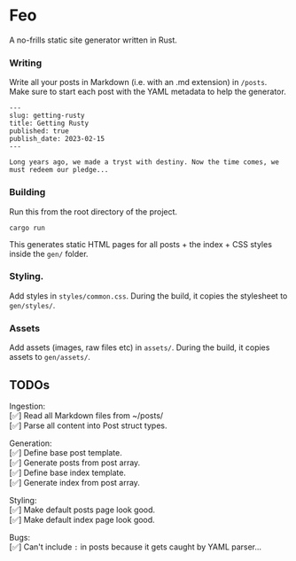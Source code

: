 # Feo
A no-frills static site generator written in Rust. 

### Writing

Write all your posts in Markdown (i.e. with an .md extension) in `/posts`.  Make sure to start each post with the YAML metadata to help the generator. 

```
---
slug: getting-rusty
title: Getting Rusty
published: true
publish_date: 2023-02-15
---

Long years ago, we made a tryst with destiny. Now the time comes, we must redeem our pledge...
```

### Building

Run this from the root directory of the project.

```
cargo run
```

This generates static HTML pages for all posts + the index + CSS styles inside the `gen/` folder.

### Styling.

Add styles in `styles/common.css`. During the build, it copies the stylesheet to `gen/styles/`.  

### Assets

Add assets (images, raw files etc) in `assets/`. During the build, it copies assets to `gen/assets/`.


## TODOs

Ingestion:  
[✅] Read all Markdown files from ~/posts/  
[✅] Parse all content into Post struct types.  

Generation:  
[✅] Define base post template.  
[✅] Generate posts from post array.  
[✅] Define base index template.  
[✅] Generate index from post array.  

Styling:  
[✅] Make default posts page look good.  
[✅] Make default index page look good.  

Bugs:  
[✅] Can't include `:` in posts because it gets caught by YAML parser...